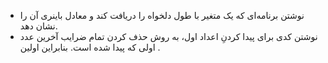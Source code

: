 + نوشتن برنامه‌ای که یک متغیر با طول دلخواه را دریافت کند و معادل باینری آن را نشان دهد.
+ نوشتن کدی برای پیدا کردنِ اعداد اول، به روش حذف کردن تمام ضرایب آخرین عدد اولی که پیدا شده است. بنابراین اولین .
